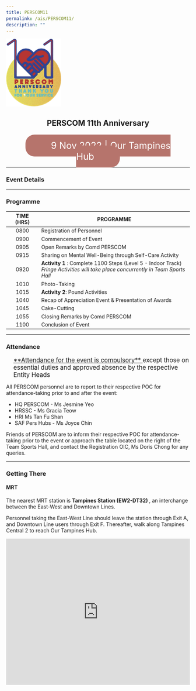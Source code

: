 ```yaml
---
title: PERSCOM11
permalink: /ais/PERSCOM11/
description: ""
---
```

<img style="width:30%" alt="p11 logo" src="/images/PERSCOM11_RSC/P11_LOGO.png">

<center>
	<h2> PERSCOM 11th Anniversary </h2>
	<br>
	<span style="font-size:180%; border-radius:25px; color:#ffffff; background-color: #b6746c; padding:15px 70px"> 
		9 Nov 2022 | Our Tampines Hub
	</span>
</center>

<hr>

### Event Details




<hr>

### Programme

| TIME (HRS) | PROGRAMME |
| :----------: | -------------- |
| 0800 | Registration of Personnel |
| 0900 | Commencement of Event |
| 0905 | Open Remarks by Comd PERSCOM |
| 0915 | Sharing on Mental Well-Being through Self-Care Activity |
| 0920 | **Activity 1** : Complete 1100 Steps (Level 5 - Indoor Track) <br>*Fringe Activities will take place concurrently in Team Sports Hall* |
| 1010 | Photo-Taking |
| 1015 | **Activity 2**: Pound Activities |
| 1040 | Recap of Appreciation Event &amp; Presentation of Awards |
| 1045 | Cake-Cutting |
| 1055 | Closing Remarks by Comd PERSCOM |
| 1100 | Conclusion of Event |

<hr>

### Attendance

<div style="font-size: 120%;padding-left: 20px;">
<u> **Attendance for the event is compulsory** </u> except those on essential duties and approved absence by the respective Entity Heads
</div>
	
All PERSCOM personnel are to report to their respective POC for attendance-taking prior to and after the event:

* HQ PERSCOM - Ms Jesmine Yeo
* HRSSC - Ms Gracia Teow
* HRI Ms Tan Fu Shan
* SAF Pers Hubs - Ms Joyce Chin

Friends of PERSCOM are to inform their respective POC for attendance-taking prior to the event or approach the table located on the right of the Team Sports Hall, and contact the Registration OIC, Ms Doris Chong for any queries.

<hr>

### Getting There

#### MRT
The nearest MRT station is <strong> Tampines Station (EW2-DT32) </strong> , an interchange between the East-West and Downtown Lines.

Personnel taking the East-West Line should leave the station through Exit A, and Downtown Line users through Exit F. Thereafter, walk along Tampines Central 2 to reach Our Tampines Hub.

<iframe loading="lazy" allowfullscreen="" style="border:0;" height="400px" width="100%" src="https://www.google.com/maps/embed?pb=!1m28!1m12!1m3!1d3988.7041301970294!2d103.93937695096237!3d1.3541002990075544!2m3!1f0!2f0!3f0!3m2!1i1024!2i768!4f13.1!4m13!3e6!4m5!1s0x31da3d0de2f2182f%3A0x3292b3e8187d1c62!2sTampines%20Central%201%2C%20Tampines%20MRT%20Station%20(DT32)%2C%20Singapore!3m2!1d1.3544991!2d103.94275809999999!4m5!1s0x31da3d0d853b8fbb%3A0x81b222cd195132d4!2s1%20Tampines%20Walk%2C%20Our%20Tampines%20Hub%2C%20Singapore%20528523!3m2!1d1.3536066999999998!2d103.9403839!5e0!3m2!1sen!2ssg!4v1667285278116!5m2!1sen!2ssg"></iframe>




